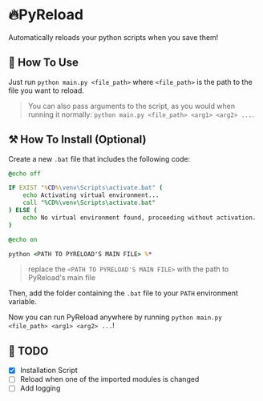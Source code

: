 # 🔥PyReload

Automatically reloads your python scripts when you save them!

## 🔮 How To Use

Just run `python main.py <file_path>` where `<file_path>` is the path to the file you want to reload.

> You can also pass arguments to the script, as you would when running it normally: `python main.py <file_path> <arg1> <arg2> ...`.

## ⚒️ How To Install (Optional)

Create a new `.bat` file that includes the following code:

```bat
@echo off

IF EXIST "%CD%\venv\Scripts\activate.bat" (
    echo Activating virtual environment...
    call "%CD%\venv\Scripts\activate.bat"
) ELSE (
    echo No virtual environment found, proceeding without activation.
)

@echo on

python <PATH TO PYRELOAD'S MAIN FILE> %*
```

> replace the `<PATH TO PYRELOAD'S MAIN FILE>` with the path to PyReload's main file

Then, add the folder containing the `.bat` file to your `PATH` environment variable.

Now you can run PyReload anywhere by running `python main.py <file_path> <arg1> <arg2> ...`!

## 🚧 TODO

-   [x] Installation Script
-   [ ] Reload when one of the imported modules is changed
-   [ ] Add logging
